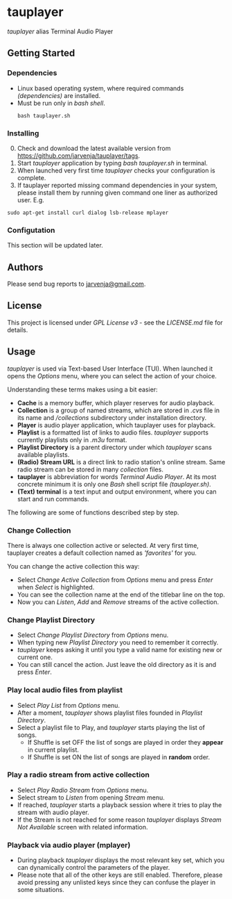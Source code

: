 # tauplayer

_tauplayer_ alias Terminal Audio Player 

## Getting Started

### Dependencies

- Linux based operating system, where required commands _(dependencies)_ are installed.
- Must be run only in _bash shell_.
  ```
  bash tauplayer.sh
  ```

### Installing

0) Check and download the latest available version from https://github.com/jarvenja/tauplayer/tags.
1) Start _tauplayer_ application by typing _bash tauplayer.sh_ in terminal.
2) When launched very first time _tauplayer_ checks your configuration is complete.
3) If tauplayer reported missing command dependencies in your system, please install them by running given command one liner as authorized user. E.g.
  ```
  sudo apt-get install curl dialog lsb-release mplayer
  ```

### Configutation

This section will be updated later.

## Authors

Please send bug reports to jarvenja@gmail.com.

## License

This project is licensed under _GPL License v3_ - see the _LICENSE.md_ file for details.

## Usage

_tauplayer_ is used via Text-based User Interface (TUI). When launched it opens the _Options_ menu, where you can select the action of your choice.

Understanding these terms makes using a bit easier:
- **Cache** is a memory buffer, which player reserves for audio playback.
- **Collection** is a group of named streams, which are stored in _.cvs_ file in its name and _/collections_ subdirectory under installation directory.
- **Player** is audio player application, which tauplayer uses for playback.
- **Playlist** is a formatted list of links to audio files. _tauplayer_ supports currently playlists only in _.m3u_ format.
- **Playlist Directory** is a parent directory under which _tauplayer_ scans available playlists.
- **(Radio) Stream URL** is a direct link to radio station's online stream. Same radio stream can be stored in many _collection_ files.
- **tauplayer** is abbreviation for words _Terminal Audio Player_. At its most concrete minimum it is only one _Bash_ shell script file _(tauplayer.sh)_.
- **(Text) terminal** is a text input and output environment, where you can start and run commands.

The following are some of functions described step by step.

### Change Collection

There is always one collection active or selected. At very first time, tauplayer creates a default collection named as _'favorites'_ for you.

You can change the active collection this way:
- Select _Change Active Collection_ from _Options_ menu and press _Enter_ when _Select_ is highlighted.
- You can see the collection name at the end of the titlebar line on the top.
- Now you can _Listen_, _Add_ and _Remove_ streams of the active collection.

### Change Playlist Directory

- Select _Change Playlist Directory_ from _Options_ menu.
- When typing new _Playlist Directory_ you need to remember it correctly. 
- _tauplayer_ keeps asking it until you type a valid name for existing new or current one.
- You can still cancel the action. Just leave the old directory as it is and press _Enter_.

### Play local audio files from playlist

- Select _Play List_ from _Options_ menu.
- After a moment, _tauplayer_ shows playlist files founded in _Playlist Directory_.
- Select a playlist file to Play, and _tauplayer_ starts playing the list of songs.
  - If Shuffle is set OFF the list of songs are played in order they **appear** in current playlist.
  - If Shuffle is set ON the list of songs are played in **random** order.

### Play a radio stream from active collection

- Select _Play Radio Stream_ from _Options_ menu.
- Select stream to _Listen_ from opening _Stream_ menu.
- If reached, _tauplayer_ starts a playback session where it tries to play the stream with audio player.
- If the Stream is not reached for some reason _tauplayer_ displays _Stream Not Available_ screen with related information.

### Playback via audio player (mplayer)

- During playback _tauplayer_ displays the most relevant key set, which you can dynamically control the parameters of the player.
- Please note that all of the other keys are still enabled. Therefore, please avoid pressing any unlisted keys since they can confuse the player in some situations.

